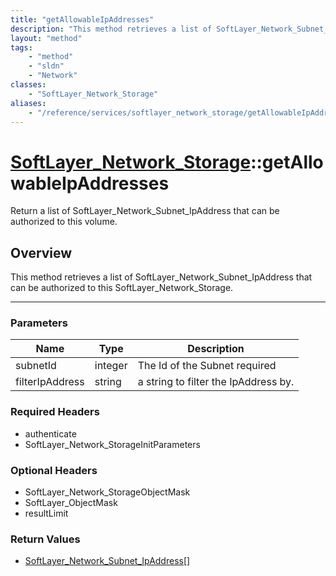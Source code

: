 ```yaml
---
title: "getAllowableIpAddresses"
description: "This method retrieves a list of SoftLayer_Network_Subnet_IpAddress that can be authorized to this SoftLayer_Network_Stor... "
layout: "method"
tags:
    - "method"
    - "sldn"
    - "Network"
classes:
    - "SoftLayer_Network_Storage"
aliases:
    - "/reference/services/softlayer_network_storage/getAllowableIpAddresses"
---
```

# [SoftLayer_Network_Storage](/reference/services/SoftLayer_Network_Storage)::getAllowableIpAddresses


Return a list of SoftLayer_Network_Subnet_IpAddress that can be authorized to this volume. 


## Overview 
This method retrieves a list of SoftLayer_Network_Subnet_IpAddress that can be authorized to this SoftLayer_Network_Storage. 

-----

### Parameters 
|Name | Type | Description |
| --- | --- | --- |
|subnetId| integer| The Id of the Subnet required|
|filterIpAddress| string| a string to filter the IpAddress by.|


### Required Headers
* authenticate
* SoftLayer_Network_StorageInitParameters


### Optional Headers
* SoftLayer_Network_StorageObjectMask
* SoftLayer_ObjectMask
* resultLimit

### Return Values
* <a href='/reference/datatypes/SoftLayer_Network_Subnet_IpAddress'>SoftLayer_Network_Subnet_IpAddress[] </a>




